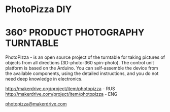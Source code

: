 # PhotoPizza DIY
# 360° PRODUCT PHOTOGRAPHY TURNTABLE

PhotoPizza - is an open source project of the turntable for taking pictures of objects from all directions
(3D-photo-360 spin-photo).
The control unit platform is based on the Arduino.
You can self-assemble the device from the available components,
using the detailed instructions, and you do not need deep knowledge in electronics.

http://makerdrive.org/project/item/photopizza - RUS
http://makerdrive.com/project/item/photopizza - ENG

photopizza@makerdrive.com